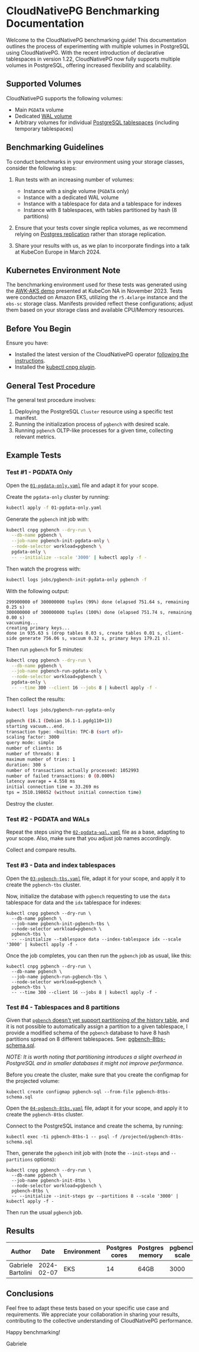 # CloudNativePG Benchmarking Documentation

Welcome to the CloudNativePG benchmarking guide! This documentation outlines
the process of experimenting with multiple volumes in PostgreSQL using
CloudNativePG. With the recent introduction of declarative tablespaces in
version 1.22, CloudNativePG now fully supports multiple volumes in PostgreSQL,
offering increased flexibility and scalability.

## Supported Volumes

CloudNativePG supports the following volumes:

- Main `PGDATA` volume
- Dedicated [WAL volume](https://cloudnative-pg.io/documentation/current/storage/#volume-for-wal)
- Arbitrary volumes for individual [PostgreSQL tablespaces](https://cloudnative-pg.io/documentation/current/tablespaces/) (including temporary tablespaces)

## Benchmarking Guidelines

To conduct benchmarks in your environment using your storage classes, consider
the following steps:

1. Run tests with an increasing number of volumes:
   - Instance with a single volume (`PGDATA` only)
   - Instance with a dedicated WAL volume
   - Instance with a tablespace for data and a tablespace for indexes
   - Instance with 8 tablespaces, with tables partitioned by hash (8 partitions)

2. Ensure that your tests cover single replica volumes, as we recommend relying on
   [Postgres replication](https://cloudnative-pg.io/documentation/current/architecture/#synchronizing-the-state) rather than storage replication.

3. Share your results with us, as we plan to incorporate findings into a talk at KubeCon Europe in March 2024.

## Kubernetes Environment Note

The benchmarking environment used for these tests was generated using the
[AWK-AKS demo](https://github.com/gbartolini/postgres-kubernetes-playground/tree/main/aws-eks)
presented at KubeCon NA in November 2023. Tests were conducted on Amazon EKS,
utilizing the `r5.4xlarge` instance and the `ebs-sc` storage class. Manifests
provided reflect these configurations; adjust them based on your storage class
and available CPU/Memory resources.

## Before You Begin

Ensure you have:

- Installed the latest version of the CloudNativePG operator [following the instructions](https://cloudnative-pg.io/documentation/current/installation_upgrade/).
- Installed the [kubectl cnpg plugin](https://cloudnative-pg.io/documentation/current/kubectl-plugin/).

## General Test Procedure

The general test procedure involves:

1. Deploying the PostgreSQL `Cluster` resource using a specific test manifest.
2. Running the initialization process of `pgbench` with desired scale.
3. Running `pgbench` OLTP-like processes for a given time, collecting relevant metrics.

## Example Tests

### Test #1 - PGDATA Only

Open the [`01-pgdata-only.yaml`](01-pgdata-only.yaml) file and adapt it for
your scope.

Create the `pgdata-only` cluster by running:

```sh
kubectl apply -f 01-pgdata-only.yaml
```

Generate the `pgbench` init job with:

```sh
kubectl cnpg pgbench --dry-run \
  --db-name pgbench \
  --job-name pgbench-init-pgdata-only \
  --node-selector workload=pgbench \
  pgdata-only \
  -- --initialize --scale '3000' | kubectl apply -f -
```

Then watch the progress with:

```sh
kubectl logs jobs/pgbench-init-pgdata-only pgbench -f
```

With the following output:

```
299900000 of 300000000 tuples (99%) done (elapsed 751.64 s, remaining 0.25 s)
300000000 of 300000000 tuples (100%) done (elapsed 751.74 s, remaining 0.00 s)
vacuuming...
creating primary keys...
done in 935.63 s (drop tables 0.03 s, create tables 0.01 s, client-side generate 756.06 s, vacuum 0.32 s, primary keys 179.21 s).
```

Then run `pgbench` for 5 minutes:

```sh
kubectl cnpg pgbench --dry-run \
  --db-name pgbench \
  --job-name pgbench-run-pgdata-only \
  --node-selector workload=pgbench \
  pgdata-only \
  -- --time 300 --client 16 --jobs 8 | kubectl apply -f -
```

Then collect the results:

```sh
kubectl logs jobs/pgbench-run-pgdata-only

pgbench (16.1 (Debian 16.1-1.pgdg110+1))
starting vacuum...end.
transaction type: <builtin: TPC-B (sort of)>
scaling factor: 3000
query mode: simple
number of clients: 16
number of threads: 8
maximum number of tries: 1
duration: 300 s
number of transactions actually processed: 1052993
number of failed transactions: 0 (0.000%)
latency average = 4.558 ms
initial connection time = 33.269 ms
tps = 3510.198652 (without initial connection time)
```

Destroy the cluster.


### Test #2 - PGDATA and WALs

Repeat the steps using the [`02-pgdata-wal.yaml`](02-pg-data.yaml) file as a
base, adapting to your scope. Also, make sure that you adjust job names
accordingly.

Collect and compare results.

### Test #3 - Data and index tablespaces

Open the [`03-pgbench-tbs.yaml`](03-pgbench-tbs.yaml) file, adapt it for
your scope, and apply it to create the `pgbench-tbs` cluster.

Now, initialize the database with `pgbench` requesting to use the `data`
tablespace for data and the `idx` tablespace for indexes:

```
kubectl cnpg pgbench --dry-run \
  --db-name pgbench \
  --job-name pgbench-init-pgbench-tbs \
  --node-selector workload=pgbench \
  pgbench-tbs \
  -- --initialize --tablespace data --index-tablespace idx --scale '3000' | kubectl apply -f -
```

Once the job completes, you can then run the `pgbench` job as usual, like this:

```
kubectl cnpg pgbench --dry-run \
  --db-name pgbench \
  --job-name pgbench-run-pgbench-tbs \
  --node-selector workload=pgbench \
  pgbench-tbs \
  -- --time 300 --client 16 --jobs 8 | kubectl apply -f -
```

### Test #4 - Tablespaces and 8 partitions

Given that [`pgbench` doesn't yet support partitioning of the history
table](https://commitfest.postgresql.org/47/4679/), and it is not possible to
automatically assign a partition to a given tablespace, I provide a modified
schema of the `pgbench` database to have 8 hash partitions spread on 8
different tablespaces. See: [pgbench-8tbs-schema.sql](pgbench-8tbs-schema.sql).

*NOTE: It is worth noting that partitioning introduces a slight overhead in
PostgreSQL and in smaller databases it might not improve performance.*

Before you create the cluster, make sure that you create the configmap for the
projected volume:

```
kubectl create configmap pgbench-sql --from-file pgbench-8tbs-schema.sql
```

Open the [`04-pgbench-8tbs.yaml`](04-pgbench-8tbs.yaml) file, adapt it for
your scope, and apply it to create the `pgbench-8tbs` cluster.

Connect to the PostgreSQL instance and create the schema, by running:

```
kubectl exec -ti pgbench-8tbs-1 -- psql -f /projected/pgbench-8tbs-schema.sql
```

Then, generate the `pgbench` init job with (note the `--init-steps` and
`--partitions` options):

```
kubectl cnpg pgbench --dry-run \
  --db-name pgbench \
  --job-name pgbench-init-8tbs \
  --node-selector workload=pgbench \
  pgbench-8tbs \
  -- --initialize --init-steps gv --partitions 8 --scale '3000' | kubectl apply -f -
```

Then run the usual `pgbench` job.

## Results

| Author | Date | Environment | Postgres cores | Postgres memory | pgbench scale | DB size | Clients | Time | TPS #1 | TPS #2 | TPS #3 | TPS #4 |
| -------|------|-------------|----------------|-----------------|---------------|---------|---------|------|--------|--------|--------|--------|
| Gabriele Bartolini | 2024-02-07 | EKS | 14 | 64GB | 3000 | 44GB | 16 | 300 | 3,510 | 5,143 | 1,665 | 1,797 |

## Conclusions

Feel free to adapt these tests based on your specific use case and
requirements. We appreciate your collaboration in sharing your results,
contributing to the collective understanding of CloudNativePG performance.

Happy benchmarking!

Gabriele
